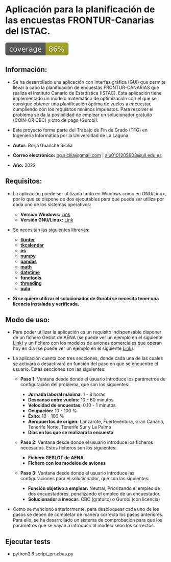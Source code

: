 # Aplicación para la planificación de las encuestas FRONTUR-Canarias del ISTAC.


![coverage](https://github.com/borjaguanchesicilia/tfg/blob/master/coverage.svg)


## Información:

* Se ha desarrollado una aplicación con interfaz gráfica (GUI) que permite llevar a cabo la planificación de encuestas FRONTUR-CANARIAS que realiza el Instituto Canario de Estadística (ISTAC). Esta aplicación tiene implementado un modelo matemático de optimización con el que se consigue obtener una planificación óptima de vuelos a encuestar, cumpliendo con los requisitos mínimos impuestos. Para resolver el problema se da la posibilidad de emplear un solucionador gratuito (COIN-OR CBC) y otro de pago (Gurobi).

* Este proyecto forma parte del Trabajo de Fin de Grado (TFG) en Ingeniería Informática por la Universidad de La Laguna.

* **Autor:** Borja Guanche Sicilia

* **Correo electrónico:** bg.sicilia@gmail.com | alu0101205908@ull.edu.es

* **Año:** 2022


## Requisitos:

* La aplicación puede ser utilizada tanto en Windows como en GNU/Linux, por lo que se dispone de dos ejecutables para que pueda ser utiliza por cada uno de los sistemas operativos:

	* **Versión Windows:** [Link](https://github.com/borjaguanchesicilia/tfg_aplicacion/tree/master/Version%20Windows "Versión Windows")
	* **Versión GNU/Linux:** [Link](https://github.com/borjaguanchesicilia/tfg_aplicacion/tree/master/Version%20para%20GNU%20Linux "Versión GNU/Linux")


* Se necesitan las siguientes librerias:
 
	* **[tkinter](https://docs.python.org/es/3/library/tkinter.html "tkinter")**
	* **[tkcalendar](https://pypi.org/project/tkcalendar/ "tkcalendar")**
	* **[os](https://docs.python.org/3/library/os.html "os")**
	* **[numpy](https://numpy.org/ "numpy")**
	* **[pandas](https://pandas.pydata.org/ "pandas")**
	* **[math](https://docs.python.org/3/library/math.html "math")**
	* **[datetime](https://docs.python.org/3/library/datetime.html "datetime")**
	* **[functools](https://docs.python.org/3/library/functools.html "functools")**
	* **[threading](https://docs.python.org/es/3.10/library/threading.html "threading")**
	* **[pulp](https://pypi.org/project/PuLP/ "pulp")**

* **Si se quiere utilizar el solucionador de Gurobi se necesita tener una licencia instalada y verificada.**


## Modo de uso:

* Para poder utilizar la aplicación es un requisito indispensable disponer de un fichero Geslot de AENA (se puede ver un ejemplo en el siguiente [Link](https://github.com/borjaguanchesicilia/tfg/blob/master/ficheros/geslot_marzo_22.csv "Fichero Geslot")) y un fichero con los modelos de aviones comerciales que operan hoy en día (se puede ver un ejemplo en el siguiente [Link](https://github.com/borjaguanchesicilia/tfg/blob/master/ficheros/aviones.csv "Fichero aviones")).

* La aplicación cuenta con tres secciones, donde cada una de las cuales se activará o desactivará en función del paso en que se encuentre el usuario. Estas secciones son las siguientes:

    * **Paso 1:** Ventana desde donde el usuario introduce los parámetros de configuración del problema, que son los siguientes:
        * **Jornada laboral máxima:** 1 - 8 horas
        * **Descanso entre vuelos:** 10 - 60 minutos
        * **Velocidad de encuestas:** 0.10 - 1 minutos
        * **Ocupación:** 10 - 100 %
        * **Éxito:** 10 - 100 %
        * **Aeropuertos de origen:** Lanzarote, Fuerteventura, Gran Canaria, Tenerife Norte, Tenerife Sur y La Palma
        * **Días en los que se realizará la encuesta**

    * **Paso 2:** Ventana desde donde el usuario introduce los ficheros necesarios. Estos ficheros son los siguientes:
        * **Fichero GESLOT de AENA**
        * **Fichero con los modelos de aviones**

    * **Paso 3:** Ventana desde donde el usuario introduce las configuraciones para el solucionador, que son las siguientes:
        * **Función objetivo a emplear:** Neutral, Priorizando el empleo de dos encuestadores, penalizando el empleo de un encuestador.
        * **Solucionador a invocar:** CBC (gratuito) o Gurobi (con licencia)

* Como se mencionó anteriormente, para desbloquear cada uno de los pasos se deben de completar de manera correcta los pasos anteriores. Para ello, se ha desarrollado un sistema de comprobación para que los parámetros que se vayan a introducir al modelo sean los correctos.


## Ejecutar tests

* python3.6 script_pruebas.py